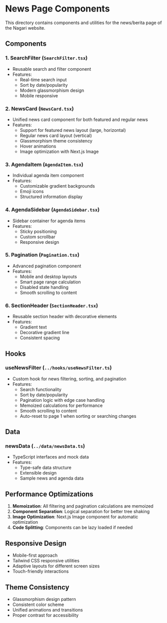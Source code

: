 # News Page Components

This directory contains components and utilities for the news/berita page of the Nagari website.

## Components

### 1. SearchFilter (`SearchFilter.tsx`)
- Reusable search and filter component
- Features:
  - Real-time search input
  - Sort by date/popularity
  - Modern glassmorphism design
  - Mobile responsive

### 2. NewsCard (`NewsCard.tsx`)
- Unified news card component for both featured and regular news
- Features:
  - Support for featured news layout (large, horizontal)
  - Regular news card layout (vertical)
  - Glassmorphism theme consistency
  - Hover animations
  - Image optimization with Next.js Image

### 3. AgendaItem (`AgendaItem.tsx`)
- Individual agenda item component
- Features:
  - Customizable gradient backgrounds
  - Emoji icons
  - Structured information display

### 4. AgendaSidebar (`AgendaSidebar.tsx`)
- Sidebar container for agenda items
- Features:
  - Sticky positioning
  - Custom scrollbar
  - Responsive design

### 5. Pagination (`Pagination.tsx`)
- Advanced pagination component
- Features:
  - Mobile and desktop layouts
  - Smart page range calculation
  - Disabled state handling
  - Smooth scrolling to content

### 6. SectionHeader (`SectionHeader.tsx`)
- Reusable section header with decorative elements
- Features:
  - Gradient text
  - Decorative gradient line
  - Consistent spacing

## Hooks

### useNewsFilter (`../hooks/useNewsFilter.ts`)
- Custom hook for news filtering, sorting, and pagination
- Features:
  - Search functionality
  - Sort by date/popularity
  - Pagination logic with edge case handling
  - Memoized calculations for performance
  - Smooth scrolling to content
  - Auto-reset to page 1 when sorting or searching changes

## Data

### newsData (`../data/newsData.ts`)
- TypeScript interfaces and mock data
- Features:
  - Type-safe data structure
  - Extensible design
  - Sample news and agenda data

## Performance Optimizations

1. **Memoization**: All filtering and pagination calculations are memoized
2. **Component Separation**: Logical separation for better tree shaking
3. **Image Optimization**: Next.js Image component for automatic optimization
4. **Code Splitting**: Components can be lazy loaded if needed

## Responsive Design

- Mobile-first approach
- Tailwind CSS responsive utilities
- Adaptive layouts for different screen sizes
- Touch-friendly interactions

## Theme Consistency

- Glassmorphism design pattern
- Consistent color scheme
- Unified animations and transitions
- Proper contrast for accessibility
